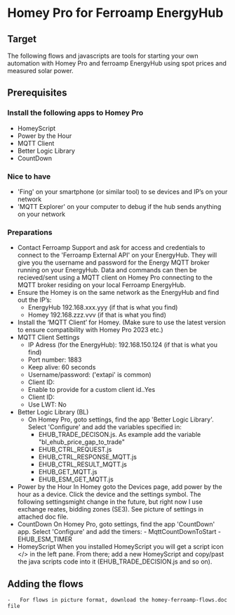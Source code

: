 # Homey Pro for Ferroamp EnergyHub
## Target
The following flows and javascripts are tools for starting your own automation with Homey Pro and ferroamp EnergyHub using spot prices and measured solar power.
## Prerequisites
### Install the following apps to Homey Pro
-	HomeyScript
-	Power by the Hour
-	MQTT Client
-	Better Logic Library
-	CountDown
### Nice to have
-	'Fing' on your smartphone (or similar tool) to se devices and IP’s on your network
-	'MQTT Explorer' on your computer to debug if the hub sends anything on your network
### Preparations
-   Contact Ferroamp Support and ask for access and credentials to connect to the 'Ferroamp External API' on your EnergyHub. They will give you the username and password for the Energy MQTT broker running on your EnergyHub. Data and commands can then be recieved/sent using a MQTT client on Homey Pro connecting to the MQTT broker residing on your local Ferroamp EnergyHub.
-	Ensure the Homey is on the same network as the EnergyHub and find out the IP’s:
    -	EnergyHub 	192.168.xxx.yyy (if that is what you find)
    -	Homey 	192.168.zzz.vvv (if that is what you find)
-	Install the ‘MQTT Client’ for Homey. (Make sure to use the latest version to ensure compatibility with Homey Pro 2023 etc.)
-	MQTT Client Settings
    -   IP Adress (for the EnergyHub): 		192.168.150.124 (if that is what you find)
    -	Port number: 	1883
    -   Keep alive:     60 seconds
    -	Username/password:	<From Ferroamp support> ('extapi' is common)
    -	Client ID:		<Set your own text string>
    -   Enable to provide for a custom client id..Yes
    -   Client ID:      <Set your unique Id like: Simpsons_MQTT_Client>
    -   Use LWT:        No  
-   Better Logic Library (BL)
    -   On Homey Pro, goto settings, find the app 'Better Logic Library'. Select 'Configure' and add the variables specified in: 
        -   EHUB_TRADE_DECISON.js. As example add the variable "bl_ehub_price_gap_to_trade"
        -   EHUB_CTRL_REQUEST.js
        -   EHUB_CTRL_RESPONSE_MQTT.js
        -   EHUB_CTRL_RESULT_MQTT.js
        -   EHUB_GET_MQTT.js
        -   EHUB_ESM_GET_MQTT.js
-   Power by the Hour
    In Homey goto the Devices page, add power by the hour as a device. Click the device and the settings symbol. The following settingsmight change in the future, but right now I use exchange reates, bidding zones (SE3). See picture of settings in attached doc file.
-   CountDown
    On Homey Pro, goto settings, find the app 'CountDown' app. Select 'Configure' and add the timers:
        -   MqttCountDownToStart
        -   EHUB_ESM_TIMER 
-   HomeyScript
        When you installed HomeyScript you will get a script icon 
        </> in the left pane. From there; add a new HomeyScript and copy/past the java scripts code into it (EHUB_TRADE_DECISION.js and so on).
## Adding the flows
    -   For flows in picture format, download the homey-ferroamp-flows.doc file